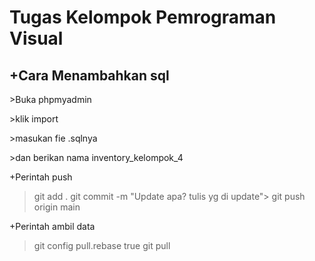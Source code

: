 <h1/>Tugas Kelompok Pemrograman Visual</h1>
<p/></p>
<h2/>+Cara Menambahkan sql</h2>
<p/>>Buka phpmyadmin</p>
<p/>>klik import</p>
<p/>>masukan fie .sqlnya</p>
<p/>>dan berikan nama inventory_kelompok_4</p>

+Perintah push
>git add .
>git commit -m "Update apa? tulis yg di update">
>git push origin main

+Perintah ambil data
>git config pull.rebase true
>git pull
